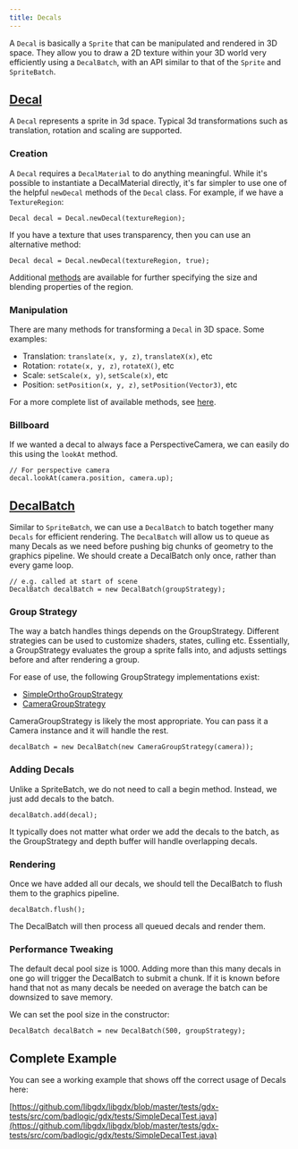 ```yaml
---
title: Decals
---
```

A `Decal` is basically a `Sprite` that can be manipulated and rendered in 3D space. They allow you to draw a 2D texture within your 3D world very efficiently using a `DecalBatch`, with an API similar to that of the `Sprite` and `SpriteBatch`.

## [Decal](https://libgdx.badlogicgames.com/nightlies/docs/api/com/badlogic/gdx/graphics/g3d/decals/Decal.html)

A `Decal` represents a sprite in 3d space. Typical 3d transformations such as translation, rotation and scaling are supported.

### Creation
A `Decal` requires a `DecalMaterial` to do anything meaningful. While it's possible to instantiate a DecalMaterial directly, it's far simpler to use one of the helpful `newDecal` methods of the `Decal` class. For example, if we have a `TextureRegion`:

	Decal decal = Decal.newDecal(textureRegion);

If you have a texture that uses transparency, then you can use an alternative method:

	Decal decal = Decal.newDecal(textureRegion, true);

Additional [methods](https://libgdx.badlogicgames.com/nightlies/docs/api/com/badlogic/gdx/graphics/g3d/decals/Decal.html) are available for further specifying the size and blending properties of the region.

### Manipulation
There are many methods for transforming a `Decal` in 3D space. Some examples:

- Translation: `translate(x, y, z)`, `translateX(x)`, etc
- Rotation: `rotate(x, y, z)`, `rotateX()`, etc
- Scale: `setScale(x, y)`, `setScale(x)`, etc
- Position: `setPosition(x, y, z)`, `setPosition(Vector3)`, etc

For a more complete list of available methods, see [here](https://libgdx.badlogicgames.com/nightlies/docs/api/com/badlogic/gdx/graphics/g3d/decals/Decal.html).

### Billboard
If we wanted a decal to always face a PerspectiveCamera, we can easily do this using the `lookAt` method.
	
	// For perspective camera
	decal.lookAt(camera.position, camera.up);

## [DecalBatch](https://libgdx.badlogicgames.com/nightlies/docs/api/com/badlogic/gdx/graphics/g3d/decals/DecalBatch.html)
Similar to `SpriteBatch`, we can use a `DecalBatch` to batch together many `Decals` for efficient rendering. The `DecalBatch` will allow us to queue as many Decals as we need before pushing big chunks of geometry to the graphics pipeline.
We should create a DecalBatch only once, rather than every game loop.

    // e.g. called at start of scene
    DecalBatch decalBatch = new DecalBatch(groupStrategy);

### Group Strategy
The way a batch handles things depends on the GroupStrategy. Different strategies can be used to customize shaders, states, culling etc. Essentially, a GroupStrategy evaluates the group a sprite falls into, and adjusts settings before and after rendering a group.

For ease of use, the following GroupStrategy implementations exist:

- [SimpleOrthoGroupStrategy](https://github.com/libgdx/libgdx/blob/master/gdx/src/com/badlogic/gdx/graphics/g3d/decals/SimpleOrthoGroupStrategy.java)
- [CameraGroupStrategy](https://github.com/libgdx/libgdx/blob/master/gdx/src/com/badlogic/gdx/graphics/g3d/decals/CameraGroupStrategy.java)

CameraGroupStrategy is likely the most appropriate. You can pass it a Camera instance and it will handle the rest.

	decalBatch = new DecalBatch(new CameraGroupStrategy(camera));

### Adding Decals
Unlike a SpriteBatch, we do not need to call a begin method. Instead, we just add decals to the batch.

	decalBatch.add(decal);

It typically does not matter what order we add the decals to the batch, as the GroupStrategy and depth buffer will handle overlapping decals.

### Rendering
Once we have added all our decals, we should tell the DecalBatch to flush them to the graphics pipeline.

	decalBatch.flush();

The DecalBatch will then process all queued decals and render them.

### Performance Tweaking
The default decal pool size is 1000. Adding more than this many decals in one go will trigger the DecalBatch to submit a chunk. If it is known before hand that not as many decals be needed on average the batch can be downsized to save memory.

We can set the pool size in the constructor:

    DecalBatch decalBatch = new DecalBatch(500, groupStrategy);

## Complete Example

You can see a working example that shows off the correct usage of Decals here:

[https://github.com/libgdx/libgdx/blob/master/tests/gdx-tests/src/com/badlogic/gdx/tests/SimpleDecalTest.java](https://github.com/libgdx/libgdx/blob/master/tests/gdx-tests/src/com/badlogic/gdx/tests/SimpleDecalTest.java)
